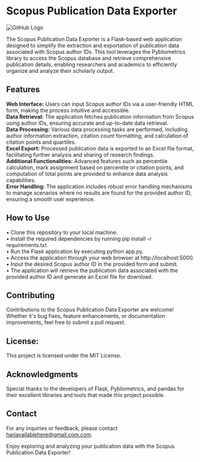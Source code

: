 # Scopus Publication Data Exporter
![GitHub Logo](https://www.elsevier.com/images/elsevier-logo.svg)






The Scopus Publication Data Exporter is a Flask-based web application designed to simplify the extraction and exportation of publication data associated with Scopus author IDs. This tool leverages the Pybliometrics library to access the Scopus database and retrieve comprehensive publication details, enabling researchers and academics to efficiently organize and analyze their scholarly output.

## Features
**Web Interface:** Users can input Scopus author IDs via a user-friendly HTML form, making the process intuitive and accessible.  
**Data Retrieval:** The application fetches publication information from Scopus using author IDs, ensuring accurate and up-to-date data retrieval.  
**Data Processing:** Various data processing tasks are performed, including author information extraction, citation count formatting, and calculation of citation points and quartiles.  
**Excel Export:** Processed publication data is exported to an Excel file format, facilitating further analysis and sharing of research findings.  
**Additional Functionalities:** Advanced features such as percentile calculation, mark assignment based on percentile or citation points, and computation of total points are provided to enhance data analysis capabilities.  
**Error Handling:** The application includes robust error handling mechanisms to manage scenarios where no results are found for the provided author ID, ensuring a smooth user experience.  

## How to Use
&bull; Clone this repository to your local machine.  
&bull; Install the required dependencies by running pip install -r requirements.txt.  
&bull; Run the Flask application by executing python app.py.  
&bull; Access the application through your web browser at http://localhost:5000.  
&bull; Input the desired Scopus author ID in the provided form and submit.  
&bull; The application will retrieve the publication data associated with the provided author ID and generate an Excel file for download.  

## Contributing
Contributions to the Scopus Publication Data Exporter are welcome! Whether it's bug fixes, feature enhancements, or documentation improvements, feel free to submit a pull request.

## License:
This project is licensed under the MIT License.

## Acknowledgments
Special thanks to the developers of Flask, Pybliometrics, and pandas for their excellent libraries and tools that made this project possible.

## Contact
For any inquiries or feedback, please contact hariavailablehere@gmail.com.com.

Enjoy exploring and analyzing your publication data with the Scopus Publication Data Exporter!
